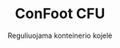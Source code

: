 ---
title: "ConFoot CFU"
subtitle: "Reguliuojama konteinerio kojelė"
mainImage: "/images/products/confoot-leg-cfu-main.jpg"
gallery:
  - "/images/products/confoot-leg-cfu-1.jpg"
  - "/images/products/confoot-leg-cfu-2.jpg"
  - "/images/products/confoot-leg-cfu-3.jpg"
shortDescription: "ConFoot CFU yra reguliuojama konteinerio kojelė, leidžianti sureguliuoti konteinerio aukštį nuo žemės iki 1,5 metro, nereikalaujant papildomos įrangos konteinerių tvarkymui."
technicalDescription: "ConFoot CFU pagaminta iš aukštos kokybės plieno ir aprūpinta mūsų patentuotu užrakinimo mechanizmu, užtikrinančiu saugų pritvirtinimą prie konteinerio kampų tvirtinimo elementų. Ji leidžia konteinerius lanksčiai naudoti skirtingose aplinkose ir įvairiems tikslams."
videoID: "HDhFIRA-oZU"
specifications:
  - name: "Svoris"
    value: "46 kg surinktose (atskirų dalių svoris mažesnis nei 25 kg)"
  - name: "Krovos pajėgumas"
    value: "20 tonų"
  - name: "Reguliavimo diapazonas"
    value: "0–1,500 mm"
  - name: "Medžiaga"
    value: "Aukštos kokybės plienas"
price: "6.300 EUR"
priceVAT: "7.623 EUR"
pricingNotes: "Prieinamos kiekio nuolaidos. Susisiekite su mumis dėl individualių pasiūlymų."
buyLink: "/contact"
howToUse: |
  1. Padėkite CFU po konteinerio kampu
  2. Užfiksuokite užrakinimo mechanizmą
  3. Sureguliuokite aukštį pagal poreikį (nuo žemės iki daugiau nei vieno metro)
  4. Patikrinkite, ar pritvirtinimas yra saugus
  5. Pakartokite visiems reikiamiems kampams
benefits:
  - title: "Nereikia papildomos įrangos"
    description: "Pilnai tvarkykite konteinerį naudodami tik CFU kojas, pašalinant būtinybę naudoti sunkią techniką."
  - title: "Aukščio reguliavimas"
    description: "Lengvai sureguliuokite konteinerio aukštį nuo žemės iki daugiau nei vieno metro (0–1,500 mm)."
  - title: "Lengvai tvarkomas svoris"
    description: "Sudarytas iš kelių dalių, kurių atskirų dalių svoris mažesnis nei 25 kg, todėl jį lengviau tvarkyti."
  - title: "Universalios taikymo galimybės"
    description: "Tinka įvairioms pramonės šakoms, įskaitant transporto įmones, gynybos pajėgas, gamybos įstaigas, mažmeninės prekybos tinklus, uostus ir humanitarinę pagalbą."
  - title: "Lankstus naudojimas"
    description: "Leidžia konteinerius lanksčiai panaudoti skirtingose aplinkose ir įvairiems tikslams."
  - title: "Pagerintas darbo procesas"
    description: "Supaprastina konteinerių tvarkymo procesus, gerindama operacijų efektyvumą."
articleContent: |
  ## Kas yra ConFoot CFU?

  ConFoot CFU yra reguliuojamos aukščio konteinerio kojelės sprendimas, sukurtas suteikti maksimalų universalumą ir lankstumą konteinerių tvarkyme. Ši novatoriška sistema leidžia sureguliuoti konteinerio aukštį nuo žemės iki daugiau nei vieno metro (0–1,500 mm), nereikalaujant papildomos įrangos konteinerių tvarkymui. CFU modelis išsiskiria gebėjimu veikti su standartiniais konteineriais įvairiose aplinkose ir įvairiems tikslams, todėl yra idealus pasirinkimas daugelyje verslo sričių.

  ## Kaip tai veikia

  ConFoot CFU tiesiogiai pritvirtinamas prie konteinerio kampų tvirtinimo elementų, suteikdamas stabilų pagrindą krovimui, iškrovimui ir laikiniam saugojimui. Jo reguliuojamas dizainas užtikrina konteinerių pozicionavimą optimaliu aukščiu pagal jūsų poreikius. Sistema susideda iš kelių dalių, kurių atskirų dalių svoris yra mažesnis nei 25 kg, todėl ją lengviau tvarkyti operatoriams, o surinktų kojų bendras svoris yra 46 kg. Paprasta prijungimo sistema leidžia greitai įdiegti ir pašalinti, žymiai sumažinant konteinerių tvarkymo operacijoms reikalingą laiką ir išteklius.

  ## ConFoot CFU taikymo sritys

  ### Transporto įmonės
  ConFoot CFU puikiai tinka transporto operacijoms, kuriose reikalingas aukščio reguliavimas ir lankstumas. Transporto įmonės gali naudoti CFU kojas lengvam konteinerių krovimui, iškrovimui ir pozicionavimui be papildomos sunkios technikos, taip supaprastinant operacijas ir mažinant įrangos sąnaudas.

  ### Gynybos pajėgos
  Gynybos pajėgoms CFU suteikia nešiojamą ir universalų sprendimą greitam konteinerių bazuotų įrenginių diegimui įvairiose reljefinėse ir aplinkos sąlygose. Aukščio reguliavimo galimybė leidžia optimaliai pozicionuoti net nelygiuose grindiniuose.

  ### Gamyklos
  Gamyklose CFU privalumai yra lankstūs gamybos išdėstymai su reguliuojamu konteinerių aukščiu. Leidžiant konteinerius tiksliai pozicionuoti ten, kur reikia, ir tinkamu aukščiu, sistema palengvina efektyvų gamybos procesų ir atsargų valdymą.

  ### Mažmeninės prekybos tinklai
  Mažmeninės prekybos operacijos gali naudoti CFU kojas laikiniems ar sezoniniams saugojimo sprendimams, turint galimybę sureguliuoti konteinerių aukštį, kad jie atitiktų krovinių iškrovimo zonų ar kitų infrastruktūros reikalavimus.

  ### Uostai
  Uostų aplinkoje CFU suteikia lankstumo konteinerių tvarkyme ir laikiniam saugojimui, leidžiant efektyviai panaudoti erdvę ir išteklius, nesikliaunant tik ant sunkių kėlimo įrenginių.

  ### Humanitarinė pagalba
  Humanitarinės pagalbos operacijoms CFU siūlo praktišką sprendimą greitam konteinerių bazuotų įrenginių diegimui sudėtingomis sąlygomis, su galimybe sureguliuoti aukštį, kad atitiktų įvairių reljefo ir operacinių poreikių reikalavimus.

  ## ConFoot CFU privalumai

  ### Nereikia papildomos įrangos
  CFU pašalina būtinybę naudoti kranus, šarvuotą techniką ar kitą sunkią įrangą konteinerių tvarkymui, taip sumažinant operacines sąnaudas ir priklausomybę nuo specializuotos įrangos.

  ### Aukščio reguliavimo galimybė
  Su reguliavimo diapazonu nuo 0 iki 1,500 mm, CFU suteikia neprilygstamą lankstumą konteinerių pozicionavimui optimaliu aukščiu įvairioms taikomosioms sritims ir aplinkoms.

  ### Lengvai tvarkomas svoris
  Nors CFU turi tvirtą konstrukciją ir 20 tonų krovos pajėgumą, ji yra sukurta atsižvelgiant į operatoriaus tvarkymo patogumą. Atskiri komponentai sveria mažiau nei 25 kg, todėl surinkimas ir pozicionavimas yra lengvai valdomi operatorių.

  ### Universalios taikymo galimybės
  CFU dizainas leidžia jį taikyti įvairiose pramonės šakose ir srityse, nuo logistikos ir gamybos iki gynybos ir humanitarinės pagalbos.

  ### Operacinis lankstumas
  Leidžiant konteineriams būti naudojamiems įvairiose aplinkose ir įvairiems tikslams, CFU plečia standartinių konteinerių panaudojimo galimybes, viršijančias tradicinius transporto ir saugojimo vaidmenis.

  ## Techniniai duomenys

  - **Krovos pajėgumas**: 20 tonų
  - **Bendras svoris**: 46 kg surinktose
  - **Atskiri komponentai**: Sveria mažiau nei 25 kg
  - **Reguliavimo diapazonas**: 0–1,500 mm
  - **Medžiaga**: Aukštos kokybės plienas su patvaria apdaila
  - **Suderinamumas**: Standartiniai konteinerių kampų tvirtinimo elementai

  ConFoot CFU žymi reikšmingą pažangą konteinerių tvarkymo technologijose, siūlydama sprendimą, kuris sujungia aukščio reguliavimą, universalumą ir operacinį paprastumą viename produkte.
---